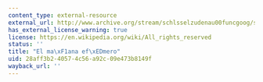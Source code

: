 ```yaml
---
content_type: external-resource
external_url: http://www.archive.org/stream/schlsselzudenau00funcgoog/schlsselzudenau00funcgoog_djvu.txt
has_external_license_warning: true
license: https://en.wikipedia.org/wiki/All_rights_reserved
status: ''
title: "El ma\xF1ana ef\xEDmero"
uid: 28aff3b2-4057-4c56-a92c-09e473b8149f
wayback_url: ''
---
```

